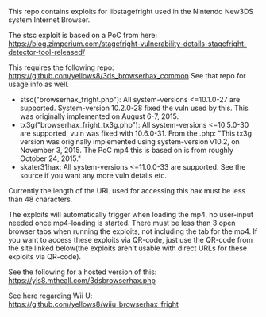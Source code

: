 This repo contains exploits for libstagefright used in the Nintendo New3DS system Internet Browser.

The stsc exploit is based on a PoC from here: https://blog.zimperium.com/stagefright-vulnerability-details-stagefright-detector-tool-released/

This requires the following repo: https://github.com/yellows8/3ds_browserhax_common See that repo for usage info as well.  

* stsc("browserhax_fright.php"): All system-versions <=10.1.0-27 are supported. System-version 10.2.0-28 fixed the vuln used by this. This was originally implemented on August 6-7, 2015.
* tx3g("browserhax_fright_tx3g.php"): All system-versions <=10.5.0-30 are supported, vuln was fixed with 10.6.0-31. From the .php: "This tx3g version was originally implemented using system-version v10.2, on November 3, 2015. The PoC mp4 this is based on is from roughly October 24, 2015."
* skater31hax: All system-versions <=11.0.0-33 are supported. See the source if you want any more vuln details etc.

Currently the length of the URL used for accessing this hax must be less than 48 characters.

The exploits will automatically trigger when loading the mp4, no user-input needed once mp4-loading is started. There must be less than 3 open browser tabs when running the exploits, not including the tab for the mp4. If you want to access these exploits via QR-code, just use the QR-code from the site linked below(the exploits aren't usable with direct URLs for these exploits via QR-code).  

See the following for a hosted version of this: https://yls8.mtheall.com/3dsbrowserhax.php  


See here regarding Wii U: https://github.com/yellows8/wiiu_browserhax_fright

